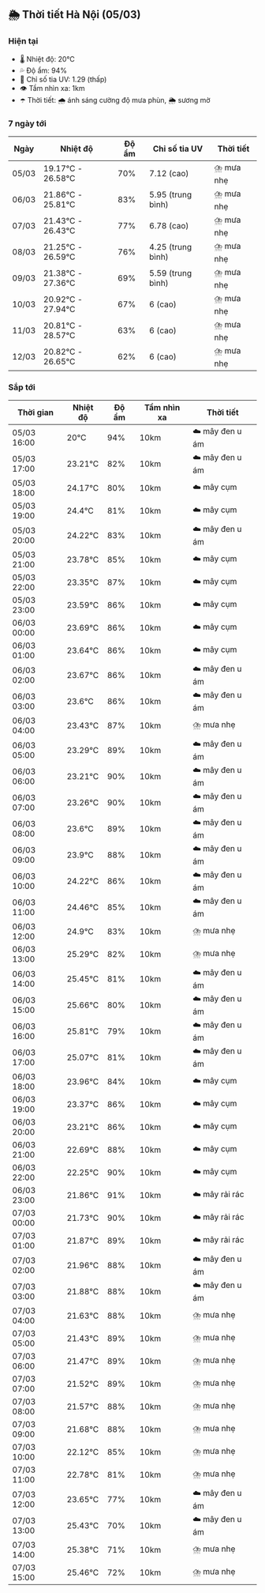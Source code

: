 ## 🌦️ Thời tiết Hà Nội (05/03)

### Hiện tại

- 🌡️ Nhiệt độ: 20℃
- 💦 Độ ẩm: 94%
- 🌟 Chỉ số tia UV: 1.29 (thấp)
- 👁️ Tầm nhìn xa: 1km
- ☂️ Thời tiết: 🌧️ ánh sáng cường độ mưa phùn, 🌦️ sương mờ

### 7 ngày tới

| Ngày | Nhiệt độ | Độ ẩm | Chỉ số tia UV | Thời tiết |
| --- | --- | --- | --- | --- |
| 05/03 | 19.17℃ - 26.58℃ | 70% | 7.12 (cao) | ⛈️ mưa nhẹ |
| 06/03 | 21.86℃ - 25.81℃ | 83% | 5.95 (trung bình) | ⛈️ mưa nhẹ |
| 07/03 | 21.43℃ - 26.43℃ | 77% | 6.78 (cao) | ⛈️ mưa nhẹ |
| 08/03 | 21.25℃ - 26.59℃ | 76% | 4.25 (trung bình) | ⛈️ mưa nhẹ |
| 09/03 | 21.38℃ - 27.36℃ | 69% | 5.59 (trung bình) | ⛈️ mưa nhẹ |
| 10/03 | 20.92℃ - 27.94℃ | 67% | 6 (cao) | ⛈️ mưa nhẹ |
| 11/03 | 20.81℃ - 28.57℃ | 63% | 6 (cao) | ⛈️ mưa nhẹ |
| 12/03 | 20.82℃ - 26.65℃ | 62% | 6 (cao) | ⛈️ mưa nhẹ |

### Sắp tới

| Thời gian | Nhiệt độ | Độ ẩm | Tầm nhìn xa | Thời tiết |
| --- | --- | --- | --- | --- |
| 05/03 16:00 | 20℃ | 94% | 10km | ☁️ mây đen u ám |
| 05/03 17:00 | 23.21℃ | 82% | 10km | ☁️ mây đen u ám |
| 05/03 18:00 | 24.17℃ | 80% | 10km | ☁️ mây cụm |
| 05/03 19:00 | 24.4℃ | 81% | 10km | ☁️ mây cụm |
| 05/03 20:00 | 24.22℃ | 83% | 10km | ☁️ mây đen u ám |
| 05/03 21:00 | 23.78℃ | 85% | 10km | ☁️ mây cụm |
| 05/03 22:00 | 23.35℃ | 87% | 10km | ☁️ mây cụm |
| 05/03 23:00 | 23.59℃ | 86% | 10km | ☁️ mây cụm |
| 06/03 00:00 | 23.69℃ | 86% | 10km | ☁️ mây cụm |
| 06/03 01:00 | 23.64℃ | 86% | 10km | ☁️ mây cụm |
| 06/03 02:00 | 23.67℃ | 86% | 10km | ☁️ mây đen u ám |
| 06/03 03:00 | 23.6℃ | 86% | 10km | ☁️ mây đen u ám |
| 06/03 04:00 | 23.43℃ | 87% | 10km | ⛈️ mưa nhẹ |
| 06/03 05:00 | 23.29℃ | 89% | 10km | ☁️ mây đen u ám |
| 06/03 06:00 | 23.21℃ | 90% | 10km | ☁️ mây đen u ám |
| 06/03 07:00 | 23.26℃ | 90% | 10km | ☁️ mây đen u ám |
| 06/03 08:00 | 23.6℃ | 89% | 10km | ☁️ mây đen u ám |
| 06/03 09:00 | 23.9℃ | 88% | 10km | ☁️ mây đen u ám |
| 06/03 10:00 | 24.22℃ | 86% | 10km | ☁️ mây đen u ám |
| 06/03 11:00 | 24.46℃ | 85% | 10km | ☁️ mây đen u ám |
| 06/03 12:00 | 24.9℃ | 83% | 10km | ⛈️ mưa nhẹ |
| 06/03 13:00 | 25.29℃ | 82% | 10km | ⛈️ mưa nhẹ |
| 06/03 14:00 | 25.45℃ | 81% | 10km | ☁️ mây đen u ám |
| 06/03 15:00 | 25.66℃ | 80% | 10km | ☁️ mây đen u ám |
| 06/03 16:00 | 25.81℃ | 79% | 10km | ☁️ mây đen u ám |
| 06/03 17:00 | 25.07℃ | 81% | 10km | ☁️ mây đen u ám |
| 06/03 18:00 | 23.96℃ | 84% | 10km | ☁️ mây cụm |
| 06/03 19:00 | 23.37℃ | 86% | 10km | ☁️ mây cụm |
| 06/03 20:00 | 23.21℃ | 86% | 10km | ☁️ mây cụm |
| 06/03 21:00 | 22.69℃ | 88% | 10km | ☁️ mây cụm |
| 06/03 22:00 | 22.25℃ | 90% | 10km | ☁️ mây cụm |
| 06/03 23:00 | 21.86℃ | 91% | 10km | ☁️ mây rải rác |
| 07/03 00:00 | 21.73℃ | 90% | 10km | ☁️ mây rải rác |
| 07/03 01:00 | 21.87℃ | 89% | 10km | ☁️ mây rải rác |
| 07/03 02:00 | 21.96℃ | 88% | 10km | ☁️ mây đen u ám |
| 07/03 03:00 | 21.88℃ | 88% | 10km | ☁️ mây đen u ám |
| 07/03 04:00 | 21.63℃ | 88% | 10km | ⛈️ mưa nhẹ |
| 07/03 05:00 | 21.43℃ | 89% | 10km | ⛈️ mưa nhẹ |
| 07/03 06:00 | 21.47℃ | 89% | 10km | ⛈️ mưa nhẹ |
| 07/03 07:00 | 21.52℃ | 89% | 10km | ⛈️ mưa nhẹ |
| 07/03 08:00 | 21.57℃ | 88% | 10km | ⛈️ mưa nhẹ |
| 07/03 09:00 | 21.68℃ | 88% | 10km | ⛈️ mưa nhẹ |
| 07/03 10:00 | 22.12℃ | 85% | 10km | ⛈️ mưa nhẹ |
| 07/03 11:00 | 22.78℃ | 81% | 10km | ⛈️ mưa nhẹ |
| 07/03 12:00 | 23.65℃ | 77% | 10km | ☁️ mây đen u ám |
| 07/03 13:00 | 25.43℃ | 70% | 10km | ☁️ mây đen u ám |
| 07/03 14:00 | 25.38℃ | 71% | 10km | ⛈️ mưa nhẹ |
| 07/03 15:00 | 25.46℃ | 72% | 10km | ⛈️ mưa nhẹ |
